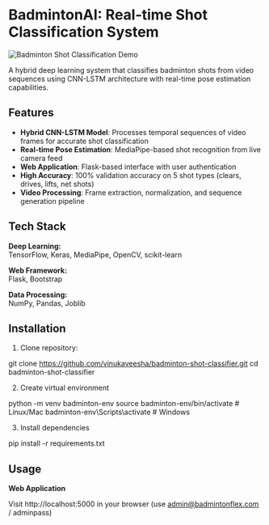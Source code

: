 # BadmintonAI: Real-time Shot Classification System

![Badminton Shot Classification Demo](hyper-paramter-tunning.png)

A hybrid deep learning system that classifies badminton shots from video sequences using CNN-LSTM architecture with real-time pose estimation capabilities.

## Features

- **Hybrid CNN-LSTM Model**: Processes temporal sequences of video frames for accurate shot classification
- **Real-time Pose Estimation**: MediaPipe-based shot recognition from live camera feed
- **Web Application**: Flask-based interface with user authentication
- **High Accuracy**: 100% validation accuracy on 5 shot types (clears, drives, lifts, net shots)
- **Video Processing**: Frame extraction, normalization, and sequence generation pipeline

## Tech Stack

**Deep Learning:**  
TensorFlow, Keras, MediaPipe, OpenCV, scikit-learn  

**Web Framework:**  
Flask, Bootstrap  

**Data Processing:**  
NumPy, Pandas, Joblib  

## Installation

1. Clone repository:

git clone https://github.com/vinukaveesha/badminton-shot-classifier.git
cd badminton-shot-classifier 

2. Create virtual environment

python -m venv badminton-env
source badminton-env/bin/activate  # Linux/Mac
badminton-env\Scripts\activate    # Windows

3. Install dependencies

pip install -r requirements.txt

## Usage

**Web Application**

Visit http://localhost:5000 in your browser (use admin@badmintonflex.com / adminpass)